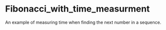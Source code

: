 # Fibonacci_with_time_measurment
An example of measuring time when finding the next number in a sequence.
